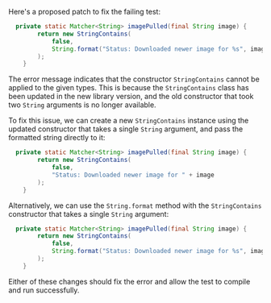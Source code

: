 Here's a proposed patch to fix the failing test:
```java
  private static Matcher<String> imagePulled(final String image) {
        return new StringContains(
            false,
            String.format("Status: Downloaded newer image for %s", image)
        );
    }
```
The error message indicates that the constructor `StringContains` cannot be applied to the given types. This is because the `StringContains` class has been updated in the new library version, and the old constructor that took two `String` arguments is no longer available.


To fix this issue, we can create a new `StringContains` instance using the updated constructor that takes a single `String` argument, and pass the formatted string directly to it:
```java
  private static Matcher<String> imagePulled(final String image) {
        return new StringContains(
            false,
            "Status: Downloaded newer image for " + image
        );
    }
```
Alternatively, we can use the `String.format` method with the `StringContains` constructor that takes a single `String` argument:
```java
  private static Matcher<String> imagePulled(final String image) {
        return new StringContains(
            false,
            String.format("Status: Downloaded newer image for %s", image)
        );
    }
```
Either of these changes should fix the error and allow the test to compile and run successfully.